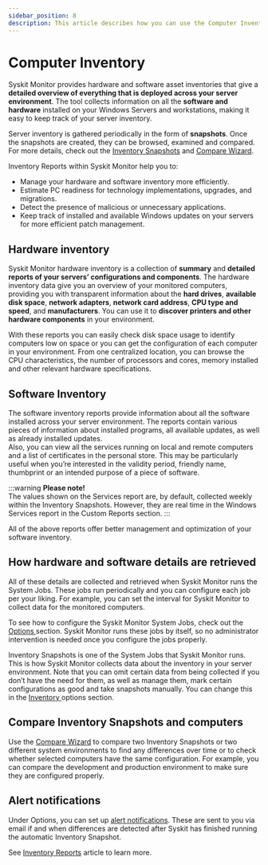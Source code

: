 ```yaml
---
sidebar_position: 8
description: This article describes how you can use the Computer Inventory reports to gather a detailed overview of everything that is deployed accross your server environment.
---
```


# Computer Inventory

Syskit Monitor provides hardware and software asset inventories that give a **detailed overview of everything that is deployed across your server environment**. The tool collects information on all the **software and hardware** installed on your Windows Servers and workstations, making it easy to keep track of your server inventory.

Server inventory is gathered periodically in the form of **snapshots**. Once the snapshots are created, they can be browsed, examined and compared. For more details, check out the [Inventory Snapshots](../get-to-know-syskit-monitor/backstage-screen/configuration/options.md#inventory-snapshots) and [Compare Wizard](../get-to-know-syskit-monitor/reports/inventory-reports/compare-wizard.md).

Inventory Reports within Syskit Monitor help you to:

* Manage your hardware and software inventory more efficiently.
* Estimate PC readiness for technology implementations, upgrades, and migrations.
* Detect the presence of malicious or unnecessary applications.
* Keep track of installed and available Windows updates on your servers for more efficient patch management.

## Hardware inventory

Syskit Monitor hardware inventory is a collection of **summary** and **detailed reports of your servers’ configurations and components**. The hardware inventory data give you an overview of your monitored computers, providing you with transparent information about the **hard drives**, **available disk space**, **network adapters**, **network card address**, **CPU type and speed**, and **manufacturers**. You can use it to **discover printers and other hardware components** in your environment.

With these reports you can easily check disk space usage to identify computers low on space or you can get the configuration of each computer in your environment. From one centralized location, you can browse the CPU characteristics, the number of processors and cores, memory installed and other relevant hardware specifications.

## Software Inventory

The software inventory reports provide information about all the software installed across your server environment. The reports contain various pieces of information about installed programs, all available updates, as well as already installed updates.  
Also, you can view all the services running on local and remote computers and a list of certificates in the personal store. This may be particularly useful when you’re interested in the validity period, friendly name, thumbprint or an intended purpose of a piece of software.

:::warning
**Please note!**  
The values shown on the Services report are, by default, collected weekly within the Inventory Snapshots. However, they are real time in the Windows Services report in the Custom Reports section.
:::


All of the above reports offer better management and optimization of your software inventory.

## How hardware and software details are retrieved

All of these details are collected and retrieved when Syskit Monitor runs the System Jobs. These jobs run periodically and you can configure each job per your liking. For example, you can set the interval for Syskit Monitor to collect data for the monitored computers.

To see how to configure the Syskit Monitor System Jobs, check out the [Options ](../get-to-know-syskit-monitor/backstage-screen/configuration/options.md#system-jobs-configuration)section. Syskit Monitor runs these jobs by itself, so no administrator intervention is needed once you configure the jobs properly.

Inventory Snapshots is one of the System Jobs that Syskit Monitor runs. This is how Syskit Monitor collects data about the inventory in your server environment. Note that you can omit certain data from being collected if you don’t have the need for them, as well as manage them, mark certain configurations as good and take snapshots manually. You can change this in the [Inventory ](../get-to-know-syskit-monitor/backstage-screen/configuration/options.md#inventory-snapshots)options section.

## Compare Inventory Snapshots and computers

Use the [Compare Wizard](../get-to-know-syskit-monitor/reports/inventory-reports/compare-wizard.md) to compare two Inventory Snapshots or two different system environments to find any differences over time or to check whether selected computers have the same configuration. For example, you can compare the development and production environment to make sure they are configured properly.

## Alert notifications

Under Options, you can set up [alert notifications](../get-to-know-syskit-monitor/backstage-screen/configuration/options.md#alerts). These are sent to you via email if and when differences are detected after Syskit has finished running the automatic Inventory Snapshot.

See [Inventory Reports](../get-to-know-syskit-monitor/reports/inventory-reports/hardware-and-software.md) article to learn more.

